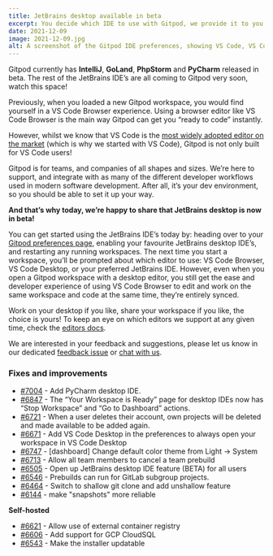 ```yaml
---
title: JetBrains desktop available in beta
excerpt: You decide which IDE to use with Gitpod, we provide it to you.
date: 2021-12-09
image: 2021-12-09.jpg
alt: A screenshot of the Gitpod IDE preferences, showing VS Code, VS Code Insiders, IntelliJ, GoLand, PyCharm
---
```


<script>
  import Contributors from "$lib/components/changelog/contributors.svelte";
</script>

Gitpod currently has **IntelliJ**, **GoLand**, **PhpStorm** and **PyCharm** released in beta. The rest of the JetBrains IDE’s are all coming to Gitpod very soon, watch this space!

Previously, when you loaded a new Gitpod workspace, you would find yourself in a VS Code Browser experience. Using a browser editor like VS Code Browser is the main way Gitpod can get you “ready to code” instantly.

However, whilst we know that VS Code is the [most widely adopted editor on the market](https://insights.stackoverflow.com/survey/2021#section-most-popular-technologies-integrated-development-environment) (which is why we started with VS Code), Gitpod is not only built for VS Code users!

Gitpod is for teams, and companies of all shapes and sizes. We’re here to support, and integrate with as many of the different developer workflows used in modern software development. After all, it’s your dev environment, so you should be able to set it up your way.

**And that’s why today, we’re happy to share that JetBrains desktop is now in beta!**

You can get started using the JetBrains IDE’s today by: heading over to your [Gitpod preferences page](https://gitpod.io/preferences), enabling your favourite JetBrains desktop IDE’s, and restarting any running workspaces. The next time you start a workspace, you’ll be prompted about which editor to use: VS Code Browser, VS Code Desktop, or your preferred JetBrains IDE. However, even when you open a Gitpod workspace with a desktop editor, you still get the ease and developer experience of using VS Code Browser to edit and work on the same workspace and code at the same time, they’re entirely synced.

Work on your desktop if you like, share your workspace if you like, the choice is yours! To keep an eye on which editors we support at any given time, check the [editors docs](https://www.gitpod.io/docs/editors).

We are interested in your feedback and suggestions, please let us know in our dedicated [feedback issue](https://github.com/gitpod-io/gitpod/issues/6576) or [chat with us](https://www.gitpod.io/chat).

<p><Contributors usernames="corneliusludmann,atduarte,akosyakov,loujaybee,filiptronicek" /></p>

### Fixes and improvements

- [#7004](https://github.com/gitpod-io/gitpod/pull/7004) - Add PyCharm desktop IDE.
- [#6847](https://github.com/gitpod-io/gitpod/pull/6847) - The “Your Workspace is Ready” page for desktop IDEs now has “Stop Workspace” and “Go to Dashboard” actions.
- [#6721](https://github.com/gitpod-io/gitpod/pull/6721) - When a user deletes their account, own projects will be deleted and made available to be added again.
- [#6671](https://github.com/gitpod-io/gitpod/pull/6671) - Add VS Code Desktop in the preferences to always open your workspace in VS Code Desktop
- [#6747](https://github.com/gitpod-io/gitpod/pull/6747) - [dashboard] Change default color theme from Light → System
- [#6713](https://github.com/gitpod-io/gitpod/pull/6713) - Allow all team members to cancel a team prebuild
- [#6505](https://github.com/gitpod-io/gitpod/pull/6505) - Open up JetBrains desktop IDE feature (BETA) for all users
- [#6546](https://github.com/gitpod-io/gitpod/pull/6546) - Prebuilds can run for GitLab subgroup projects.
- [#6464](https://github.com/gitpod-io/gitpod/pull/6464) - Switch to shallow git clone and add unshallow feature
- [#6144](https://github.com/gitpod-io/gitpod/pull/6144) - make "snapshots" more reliable

**Self-hosted**

- [#6621](https://github.com/gitpod-io/gitpod/pull/6621) - Allow use of external container registry
- [#6606](https://github.com/gitpod-io/gitpod/pull/6606) - Add support for GCP CloudSQL
- [#6543](https://github.com/gitpod-io/gitpod/pull/6543) - Make the installer updatable

<p><Contributors usernames="corneliusludmann,csweichel,geropl,jankeromnes,laushinka,MrSimonEmms" /></p>
